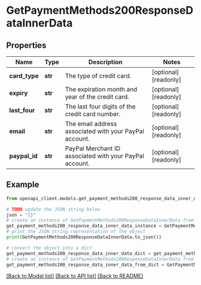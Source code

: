 # GetPaymentMethods200ResponseDataInnerData


## Properties

Name | Type | Description | Notes
------------ | ------------- | ------------- | -------------
**card_type** | **str** | The type of credit card. | [optional] [readonly] 
**expiry** | **str** | The expiration month and year of the credit card. | [optional] [readonly] 
**last_four** | **str** | The last four digits of the credit card number. | [optional] [readonly] 
**email** | **str** | The email address associated with your PayPal account. | [optional] [readonly] 
**paypal_id** | **str** | PayPal Merchant ID associated with your PayPal account. | [optional] [readonly] 

## Example

```python
from openapi_client.models.get_payment_methods200_response_data_inner_data import GetPaymentMethods200ResponseDataInnerData

# TODO update the JSON string below
json = "{}"
# create an instance of GetPaymentMethods200ResponseDataInnerData from a JSON string
get_payment_methods200_response_data_inner_data_instance = GetPaymentMethods200ResponseDataInnerData.from_json(json)
# print the JSON string representation of the object
print(GetPaymentMethods200ResponseDataInnerData.to_json())

# convert the object into a dict
get_payment_methods200_response_data_inner_data_dict = get_payment_methods200_response_data_inner_data_instance.to_dict()
# create an instance of GetPaymentMethods200ResponseDataInnerData from a dict
get_payment_methods200_response_data_inner_data_from_dict = GetPaymentMethods200ResponseDataInnerData.from_dict(get_payment_methods200_response_data_inner_data_dict)
```
[[Back to Model list]](../README.md#documentation-for-models) [[Back to API list]](../README.md#documentation-for-api-endpoints) [[Back to README]](../README.md)


